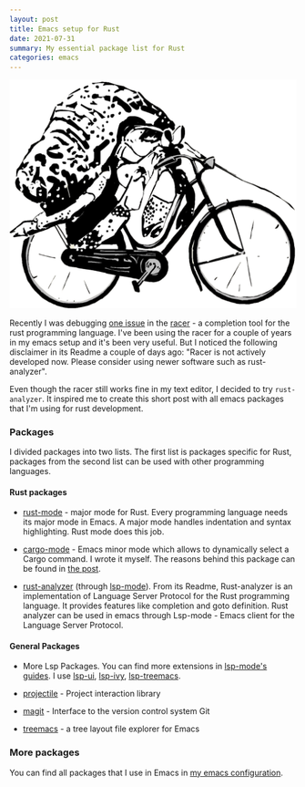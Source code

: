 ```yaml
---
layout: post
title: Emacs setup for Rust
date: 2021-07-31
summary: My essential package list for Rust
categories: emacs
---
```


![img](/images/2021-07-31-crab.png)

Recently I was debugging [one issue](https://github.com/racer-rust/emacs-racer/issues/152#issuecomment-881867717) in the [racer](https://github.com/racer-rust/racer) - a completion tool for the rust programming language. I've been using the racer for a couple of years in my emacs setup and it's been very useful. But I noticed the following disclaimer in its Readme a couple of days ago: "Racer is not actively developed now. Please consider using newer software such as rust-analyzer".

Even though the racer still works fine in my text editor, I decided to try `rust-analyzer`. It inspired me to create this short post with all emacs packages that I'm using for rust development.

### Packages

I divided packages into two lists. The first list is packages specific for Rust, packages from the second list can be used with other programming languages.

#### Rust packages

- [rust-mode](https://github.com/rust-lang/rust-mode) - major mode for Rust. Every programming language needs its major mode in Emacs. A major mode handles indentation and syntax highlighting. Rust mode does this job.

- [cargo-mode](https://github.com/ayrat555/cargo-mode) - Emacs minor mode which allows to dynamically select a Cargo command. I wrote it myself. The reasons behind this package can be found in [the post](https://www.badykov.com/emacs/2021/05/29/emacs-cargo-mode/).

- [rust-analyzer](https://github.com/rust-analyzer/rust-analyzer) (through [lsp-mode](https://github.com/emacs-lsp/lsp-mode)). From its Readme, Rust-analyzer is an implementation of Language Server Protocol for the Rust programming language. It provides features like completion and goto definition. Rust analyzer can be used in emacs through Lsp-mode - Emacs client for the Language Server Protocol.

#### General Packages

- More Lsp Packages. You can find more extensions in [lsp-mode's guides](https://emacs-lsp.github.io/lsp-mode/). I use [lsp-ui](https://github.com/emacs-lsp/lsp-ui), [lsp-ivy](https://github.com/emacs-lsp/lsp-ivy), [lsp-treemacs](https://github.com/emacs-lsp/lsp-treemacs).

- [projectile](https://github.com/bbatsov/projectile) - Project interaction library

- [magit](https://github.com/magit/magit) - Interface to the version control system Git

- [treemacs](https://github.com/Alexander-Miller/treemacs) - a tree layout file explorer for Emacs

### More packages

You can find all packages that I use in Emacs in [my emacs configuration](https://github.com/ayrat555/dot-emacs).
